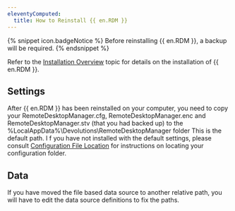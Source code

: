 ```yaml
---
eleventyComputed:
  title: How to Reinstall {{ en.RDM }}
---
```

{% snippet icon.badgeNotice %}
Before reinstalling {{ en.RDM }}, a backup will be required.
{% endsnippet %}

Refer to the [Installation Overview](https://help.remotedesktopmanager.com/client.html) topic for details on the installation of {{ en.RDM }}.

## Settings
After {{ en.RDM }} has been reinstalled on your computer, you need to copy your RemoteDesktopManager.cfg, RemoteDesktopManager.enc and RemoteDesktopManager.stv (that you had backed up) to the %LocalAppData%\Devolutions\RemoteDesktopManager folder This is the default path. I f you have not installed with the default settings, please consult [Configuration File Location](https://help.remotedesktopmanager.com/installation_configurationfilelocation.html) for instructions on locating your configuration folder.

## Data
If you have moved the file based data source to another relative path, you will have to edit the data source definitions to fix the paths.
